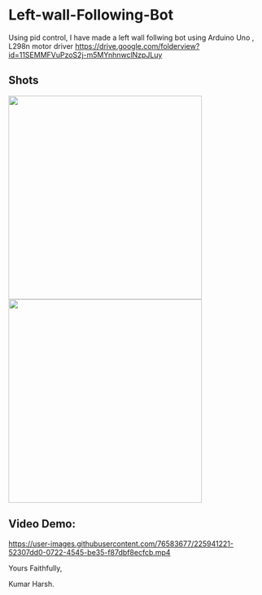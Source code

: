 # Left-wall-Following-Bot
Using pid control, I have made a left wall follwing bot using Arduino Uno , L298n motor driver
https://drive.google.com/folderview?id=11SEMMFVuPzoS2j-m5MYnhnwclNzpJLuy

## Shots

<img src="https://user-images.githubusercontent.com/76583677/225940066-661614ba-a07b-49f9-b0dc-566d90ae966c.jpg" width="380" height="400"><img src="https://user-images.githubusercontent.com/76583677/225940383-0b405003-1e81-4d78-9203-3ab127a24c08.jpg" width="380" height="400">

## Video Demo:

https://user-images.githubusercontent.com/76583677/225941221-52307dd0-0722-4545-be35-f87dbf8ecfcb.mp4



Yours Faithfully,

Kumar Harsh.




